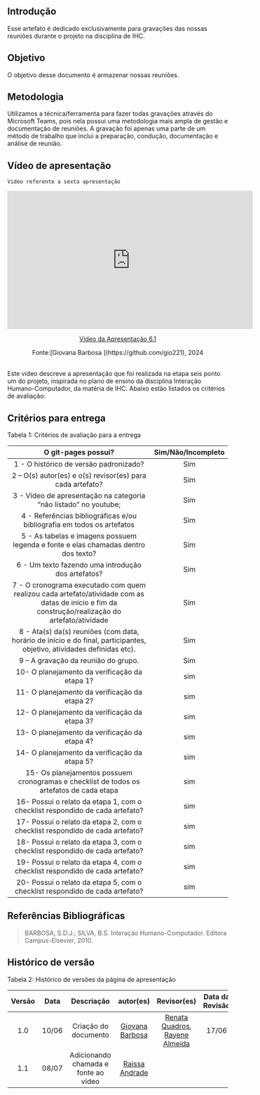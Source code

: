 ## Introdução

Esse artefato é dedicado exclusivamente para gravações das nossas reuniões durante o projeto na disciplina de IHC.

## Objetivo 

O objetivo desse documento é armazenar nossas reuniões.

## Metodologia
Utilizamos a técnica/ferramenta para fazer todas gravações através do Microsoft Teams, pois nela possui uma metodologia mais ampla de gestão e documentação de reuniões. A gravação foi apenas uma parte de um método de trabalho que inclui a preparação, condução, documentação e análise de reunião.

## Vídeo de apresentação 
    Video referente a sexta apresentação 

<p style="text-align: center"><iframe width="560" height="315" src="https://www.youtube.com/embed/ZzvC6JSP2OM" title="YouTube video player" frameborder="0" allow="accelerometer; autoplay; clipboard-write; encrypted-media; gyroscope; picture-in-picture; web-share" referrerpolicy="strict-origin-when-cross-origin" allowfullscreen></iframe></p>
<p style="text-align: center"><a href="https://youtu.be/ZzvC6JSP2OM" target="blanket">Vídeo da Apresentação 6.1</a></p>

<center>Fonte:[Giovana Barbosa ](https://github.com/gio221), 2024</center><br>



Este video descreve a apresentação que foi realizada na etapa seis ponto um do projeto, inspirada no plano de ensino da disciplina Interação Humano-Computador, da matéria de IHC. Abaixo estão listados os critérios de avaliação:

## Critérios para entrega

Tabela 1: Critérios de avaliação para a entrega 

| O git-pages possui?     | Sim/Não/Incompleto |
| :--------: | :----: |     
1 - O histórico de versão padronizado? | Sim
2 – O(s) autor(es) e o(s) revisor(es) para cada artefato? | Sim
3 - Vídeo de apresentação na categoria “não listado” no youtube; |Sim
4 - Referências bibliográficas e/ou bibliografia em todos os artefatos|Sim
5 - As tabelas e imagens possuem legenda e fonte e elas chamadas dentro dos texto? | Sim
6 - Um texto fazendo uma introdução dos artefatos?| Sim
7 - O cronograma executado com quem realizou cada artefato/atividade com as datas de início e fim da construção/realização do artefato/atividade | Sim
8 - Ata(s) da(s) reuniões (com data, horário de início e do final, participantes, objetivo, atividades definidas etc). |Sim 
9 – A gravação da reunião do grupo. | Sim
10- O planejamento da verificação da etapa 1?|sim
11- O planejamento da verificação da etapa 2?|sim
12- O planejamento da verificação da etapa 3?|sim
13- O planejamento da verificação da etapa 4?|sim
14- O planejamento da verificação da etapa 5?|sim
15- Os planejamentos possuem cronogramas e checklist de todos os artefatos de cada etapa |sim
16- Possui o relato da etapa 1, com o checklist respondido de cada artefato?|sim
17- Possui o relato da etapa 2, com o checklist respondido de cada artefato?|sim
18- Possui o relato da etapa 3, com o checklist respondido de cada artefato?|sim
19- Possui o relato da etapa 4, com o checklist respondido de cada artefato?|sim
20- Possui o relato da etapa 5, com o checklist respondido de cada artefato?|sim


## Referências Bibliográficas
> BARBOSA, S.D.J.; SILVA, B.S. Interação Humano-Computador. Editora Campus-Elsevier, 2010.

## Histórico de versão

Tabela 2: Histórico de versões da página de apresentação

|                            Versão                             |              Data               |                    Descriação                     | autor(es)           |  Revisor(es)          | Data da Revisão|
| :----------------------------------------------------------: | :-------------------------------: | :-------------------------------------------------: | :-------------------------------: |  :-------------------------------: | :-------------------------------: |
| 1.0 |  10/06  | Criação do documento |[Giovana Barbosa ](https://github.com/gio221)|  [Renata Quadros](https://github.com/Renatinha28), [Rayene Almeida](https://github.com/rayenealmeida) | 17/06 |
|1.1| 08/07| Adicionando chamada e fonte ao video | [Raissa Andrade](https://github.com/RaissaAndradeS)|